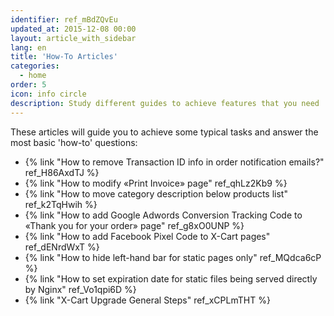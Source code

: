 ```yaml
---
identifier: ref_mBdZQvEu
updated_at: 2015-12-08 00:00
layout: article_with_sidebar
lang: en
title: 'How-To Articles'
categories:
  - home
order: 5
icon: info circle
description: Study different guides to achieve features that you need
---
```


These articles will guide you to achieve some typical tasks and answer the most basic 'how-to' questions:

*   {% link "How to remove Transaction ID info in order notification emails?" ref_H86AxdTJ %}
*   {% link "How to modify «Print Invoice» page" ref_qhLz2Kb9 %}
*   {% link "How to move category description below products list" ref_k2TqHwih %}
*   {% link "How to add Google Adwords Conversion Tracking Code to «Thank you for your order» page" ref_g8xO0UNP %}
*   {% link "How to add Facebook Pixel Сode to X-Cart pages" ref_dENrdWxT %}
*   {% link "How to hide left-hand bar for static pages only" ref_MQdca6cP %}
*   {% link "How to set expiration date for static files being served directly by Nginx" ref_Vo1qpi6D %}
*   {% link "X-Cart Upgrade General Steps" ref_xCPLmTHT %}
